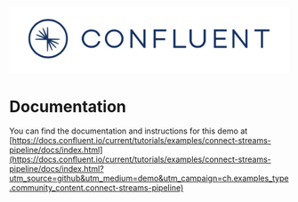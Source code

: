 ![image](../images/confluent-logo-300-2.png)

# Documentation

You can find the documentation and instructions for this demo at [https://docs.confluent.io/current/tutorials/examples/connect-streams-pipeline/docs/index.html](https://docs.confluent.io/current/tutorials/examples/connect-streams-pipeline/docs/index.html?utm_source=github&utm_medium=demo&utm_campaign=ch.examples_type.community_content.connect-streams-pipeline)

